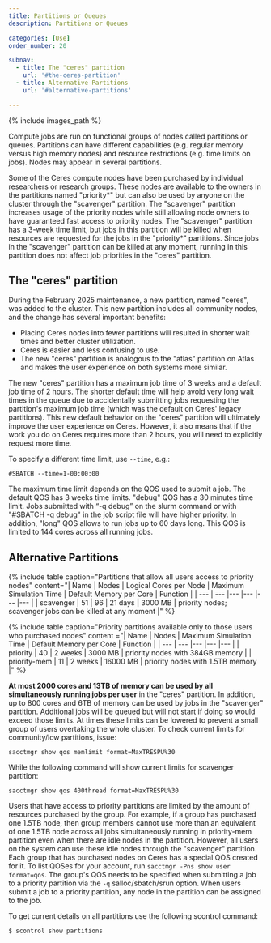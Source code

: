 ```yaml
---
title: Partitions or Queues
description: Partitions or Queues

categories: [Use]
order_number: 20

subnav:
  - title: The "ceres" partition
    url: '#the-ceres-partition'
  - title: Alternative Partitions
    url: '#alternative-partitions'

---
```


{% include images_path %}




Compute jobs are run on functional groups of nodes called partitions or queues. Partitions can have different capabilities (e.g. regular memory versus high memory nodes) and resource restrictions (e.g. time limits on jobs). Nodes may appear in several partitions.<!--excerpt--> 

Some of the Ceres compute nodes have been purchased by individual researchers or research groups. These nodes are available to the owners in the partitions named "priority\*" but can also be used by anyone on the cluster through the "scavenger" partition. The "scavenger" partition increases usage of the priority nodes while still allowing node owners to have guaranteed fast access to priority nodes. The "scavenger" partition has a 3-week time limit, but jobs in this partition will be killed when resources are requested for the jobs in the "priority\*" partitions. Since jobs in the "scavenger" partition can be killed at any moment, running in this partition does not affect job priorities in the "ceres" partition.

## The "ceres" partition

During the February 2025 maintenance, a new partition, named "ceres", was added to the cluster. This new partition includes all community nodes, and the change has several important benefits: 

* Placing Ceres nodes into fewer partitions will resulted in shorter wait times and better cluster utilization. 
* Ceres is easier and less confusing to use. 
* The new "ceres" partition is analogous to the "atlas" partition on Atlas and makes the user experience on both systems more similar. 

The new "ceres" partition has a maximum job time of 3 weeks and a default job time of 2 hours. The shorter default time will help avoid very long wait times in the queue due to accidentally submitting jobs requesting the partition's maximum job time (which was the default on Ceres' legacy partitions). This new default behavior on the "ceres" partition will ultimately improve the user experience on Ceres. However, it also means that if the work you do on Ceres requires more than 2 hours, you will need to explicitly request more time.

To specify a different time limit, use `--time`, e.g.:

```
#SBATCH --time=1-00:00:00
```

The maximum time limit depends on the QOS used to submit a job. The default QOS has 3 weeks time limits. "debug" QOS has a 30 minutes time limit. Jobs submitted with “-q debug” on the slurm command or with "#SBATCH -q debug" in the job script file will have higher priority. In addition, "long" QOS allows to run jobs up to 60 days long. This QOS is limited to 144 cores across all running jobs. 

## Alternative Partitions

{% include table caption="Partitions that allow all users access to priority nodes" content="| Name | Nodes | Logical Cores per Node | Maximum Simulation Time | Default Memory per Core | Function |
| --- | --- |--- |--- |--- |--- |
| scavenger | 51 | 96 | 21 days | 3000 MB | priority nodes; scavenger jobs can be killed at any moment |" %}

{% include table caption="Priority partitions available only to those users who purchased nodes" content ="| Name | Nodes | Maximum Simulation Time | Default Memory per Core | Function |
| --- | --- |--- |--- |--- |
| priority | 40 | 2 weeks | 3000 MB | priority nodes with 384GB memory | 
| priority-mem | 11 | 2 weeks | 16000 MB | priority nodes with 1.5TB memory |" %}


**At most 2000 cores and 13TB of memory can be used by all simultaneously running jobs per user** in the "ceres" partition. In addition, up to 800 cores and 6TB of memory can be used by jobs in the "scavenger" partition. Additional jobs will be queued but will not start if doing so would exceed those limits. At times these limits can be lowered to prevent a small group of users overtaking the whole cluster. To check current limits for community/low partitions, issue: 
```
sacctmgr show qos memlimit format=MaxTRESPU%30
```

While the following command will show current limits for scavenger partition:
```
sacctmgr show qos 400thread format=MaxTRESPU%30
```

Users that have access to priority partitions are limited by the amount of resources purchased by the group. For example, if a group has purchased one 1.5TB node, then group members cannot use more than an equivalent of one 1.5TB node across all jobs simultaneously running in priority-mem partition even when there are idle nodes in the partition. However, all users on the system can use these idle nodes through the "scavenger" partition. Each group that has purchased nodes on Ceres has a special QOS created for it. To list QOSes for your account, run `sacctmgr -Pns show user format=qos`. The group's QOS needs to be specified when submitting a job to a priority partition via the `-q` salloc/sbatch/srun option. When users submit a job to a priority partition, any node in the partition can be assigned to the job. 

To get current details on all partitions use the following scontrol command:
```
$ scontrol show partitions
```
